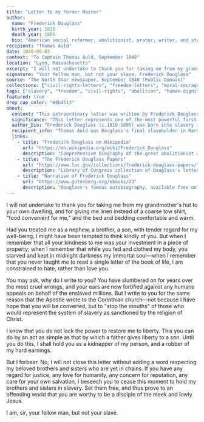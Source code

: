 ```yaml
---
title: "Letter to my Former Master"
author:
  name: "Frederick Douglass"
  birth_year: 1818
  death_year: 1895
  bio: "American social reformer, abolitionist, orator, writer, and statesman who escaped slavery to become a leader of the abolitionist movement"
recipient: "Thomas Auld"
date: 1848-09-03
context: "To Captain Thomas Auld, September 1848"
location: "Lynn, Massachusetts"
excerpt: "I will not undertake to thank you for taking me from my grandmother's hut to your own dwelling, and for giving me linen instead of a coarse tow shirt, 'food convenient for me,' and the bed and bedding comfortable and warm."
signature: "Your fellow man, but not your slave, Frederick Douglass"
source: "The North Star newspaper, September 1848 (Public Domain)"
collections: ["civil-rights-letters", "freedom-letters", "moral-courage"]
tags: ["slavery", "freedom", "civil-rights", "abolition", "human-dignity", "moral-courage"]
featured: true
drop_cap_color: "#8b4513"
about:
  context: "This extraordinary letter was written by Frederick Douglass to his former slaveholder Thomas Auld, ten years after Douglass had escaped slavery. Published in his own anti-slavery newspaper 'The North Star,' it serves as both a personal reckoning and a powerful indictment of the institution of slavery."
  significance: "This letter represents one of the most powerful first-person testimonies against slavery in American literature. Douglass addresses his former master with dignity and moral authority, transforming from property into a moral equal who can challenge his oppressor directly. It demonstrates the power of literacy and education as tools of liberation."
  author_bio: "Frederick Douglass (c.1818-1895) was born into slavery in Maryland. After escaping to freedom in 1838, he became one of the most influential voices in the abolitionist movement. A gifted orator and writer, he served as advisor to President Lincoln and held several government positions after the Civil War. His autobiographies remain classics of American literature."
  recipient_info: "Thomas Auld was Douglass's final slaveholder in Maryland. After Douglass escaped, Auld continued to legally own him until British supporters purchased Douglass's freedom in 1846. This letter represents Douglass's attempt to appeal to whatever conscience Auld might possess."
  links:
    - title: "Frederick Douglass on Wikipedia"
      url: "https://en.wikipedia.org/wiki/Frederick_Douglass"
      description: "Comprehensive biography of the great abolitionist and orator"
    - title: "The Frederick Douglass Papers"
      url: "https://www.loc.gov/collections/frederick-douglass-papers/"
      description: "Library of Congress collection of Douglass's letters and speeches"
    - title: "Narrative of Frederick Douglass"
      url: "https://www.gutenberg.org/ebooks/23"
      description: "Douglass's famous autobiography, available free online"
---
```


I will not undertake to thank you for taking me from my grandmother's hut to your own dwelling, and for giving me linen instead of a coarse tow shirt, "food convenient for me," and the bed and bedding comfortable and warm.

Had you treated me as a nephew, a brother, a son, with tender regard for my well-being, I might have been tempted to think kindly of you. But when I remember that all your kindness to me was your investment in a piece of property; when I remember that while you fed and clothed my body, you starved and kept in midnight darkness my immortal soul—when I remember that you never taught me to read a single letter of the book of life, I am constrained to hate, rather than love you.

You may ask, why do I write to you? You have slumbered on for years over the most cruel wrongs, and your ears are now fortified against any humane appeals on behalf of the enslaved millions. But I write to you for the same reason that the Apostle wrote to the Corinthian church—not because I have hope that you will be converted, but to "stop the mouths" of those who would represent the system of slavery as sanctioned by the religion of Christ.

I know that you do not lack the power to restore me to liberty. This you can do by an act as simple as that by which a father gives liberty to a son. Until you do this, I shall hold you as a kidnapper of my person, and a robber of my hard earnings.

But I forbear. No; I will not close this letter without adding a word respecting my beloved brothers and sisters who are yet in chains. If you have any regard for justice, any love for humanity, any concern for reputation, any care for your own salvation, I beseech you to cease this moment to hold my brothers and sisters in slavery. Set them free, and thus prove to an offending world that you are worthy to be a disciple of the meek and lowly Jesus.

I am, sir, your fellow man, but not your slave.
